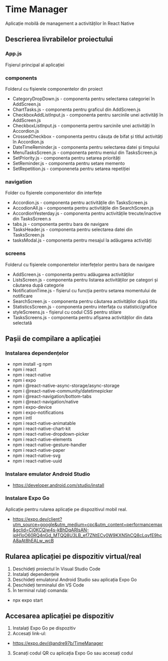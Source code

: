 # Time Manager 
Aplicație mobilă de management a activităților în React Native
## Descrierea livrabilelor proiectului
### App.js 
Fișierul principal al aplicației
### components
Folderul cu fișierele componentelor din  proiect
   * CategoryDropDown.js - componenta pentru selectarea categoriei în AddScreen.js
   * ChartTasks.js - componenta pentru graficul din AddScreen.js
   * CheckboxAddListInput.js - componenta pentru sarcinile unei activități în AddScreen.js
   * CheckboxListInput.js - componenta pentru sarcinile unei activități în Accordion.js
   * CrossedCheckbox - componenta pentru căsuța de bifat și titlul activități în Accordion.js
   * DateTimeReminder.js - componenta pentru selectarea datei și timpului
   * MenuTasksScreen.js - componenta pentru meniul din TasksScreen.js
   * SetPriority.js - componenta pentru setarea priorități
   * SetReminder.js - componenta pentru setare memento
   * SetRepetition.js - componeneta pentru setarea repetiției
### navigation 
Folder cu fișierele componentelor din interfețe
   * Accordion.js - componenta pentru activitățile din TasksScreen.js
   * AccodionAll.js - componenta pentru activitățile din SearchScreen.js
   * AccordionYesterday.js - componenta pentru activitățile trecute/inactive din TasksScreen.s
   * tabs.js - componenta pentru bara de navigare
   * TasksHeader.js - componenta pentru selectarea datei din TasksScreen.js
   * tasksModal.js - componenta pentru mesajul la adăugarea activități
### screens
Folderul cu fișierele componentelor interfețelor pentru bara de navigare
   * AddScreen.js - componenta pentru adăugarea activităților
   * ListsScreen.js - componenta pentru listarea activităților pe categori și căutarea după categorie
   * NotificationTime.js - fișierul cu funcția pentru setarea momentului de notificare
   * SearchScreen.js - componenta pentru căutarea activităților după titlu
   * StatisticsScreen.js - componenta pentru interfața cu statistici/grafice
   * styleScreens.js - fișierul cu codul CSS pentru stilare
   * TasksScreens.js - componenta pentru afișarea activităților din data selectată
## Pașii de compilare a aplicației
### Instalarea dependențelor
* npm install -g npm
* npm i react
* npm i react-native
* npm i expo
* npm i @react-native-async-storage/async-storage
* npm i @react-native-community/datetimepicker
* npm i @react-navigation/bottom-tabs
* npm i @react-navigation/native
* npm i expo-device
* npm i expo-notifications
* npm i intl
* npm i react-native-animatable
* npm i react-native-chart-kit
* npm i react-native-dropdown-picker
* npm i react-native-elements
* npm i react-native-gesture-handler
* npm i react-native-paper
* npm i react-native-svg
* npm i react-native-uuid
### Instalare emulator Android Studio
* https://developer.android.com/studio/install
### Instalare Expo Go
  Aplicație pentru rularea aplicație pe dispozitivul mobil real.
* https://expo.dev/client?utm_source=google&utm_medium=cpc&utm_content=performancemax&gclid=Cj0KCQjw4s-kBhDqARIsAN-ipH1oO60RQ4nGd_MTQQ8U3LB_ef7ZNtECy0W9KXN5hCQ8cLqyfE9hcA8aAt8hEALw_wcB
## Rularea aplicației pe dispozitiv virtual/real
1. Deschideți proiectul în Visual Studio Code
2. Instalați dependențele
4. Deschideți emulatorul Android Studio sau aplicația Expo Go
3. Deschideți terminalul din VS Code
5. În terminal rulați comanda:
 * npx expo start
## Accesarea aplicației pe dispozitiv
1. Instalați Expo Go pe dispozitiv
2. Accesați link-ul:
 * https://expo.dev/@andre97b/TimeManager
3. Scanați codul QR cu aplicația Expo Go sau accesați codul
